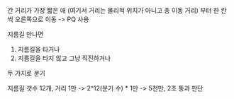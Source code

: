 간 거리가 가장 짧은 애 (여기서 거리는 물리적 위치가 아니고 총 이동 거리) 부터 한 칸씩 오른쪽으로 이동 -> PQ 사용

지름길 만나면

1. 지름길을 타거나
2. 지름길을 타지 않고 그냥 직진하거나

두 가지로 분기

지름길 갯수 12개, 거리 1만  -> 2^12(분기 수) * 1만 -> 5천만, 2초 통과 판단


